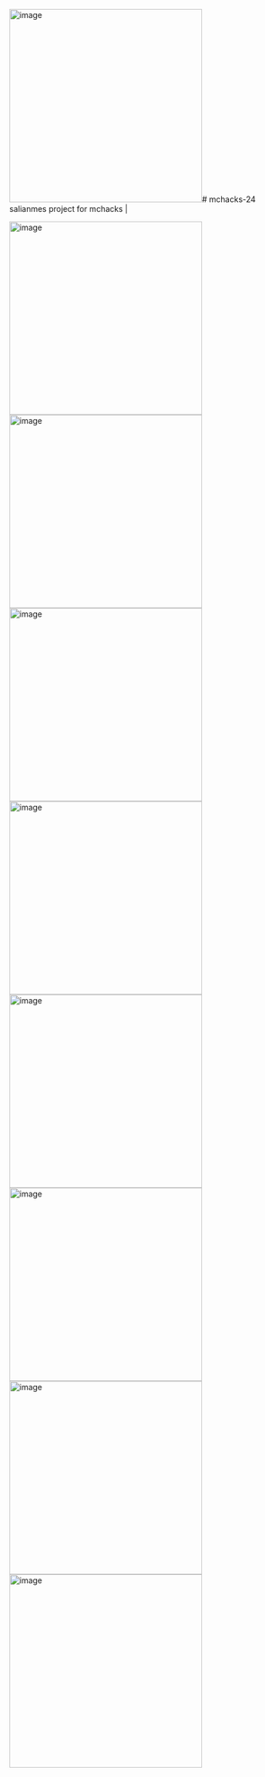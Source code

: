 <img width="343" alt="image" src="https://github.com/fathisahar/mchacks-24/assets/63174744/11898f64-7947-413c-b423-4f6fb8a09713"># mchacks-24
salianmes project for mchacks
|

<img width="343" alt="image" src="https://github.com/fathisahar/mchacks-24/assets/63174744/2adb6ee3-cf61-444a-bbc7-0157857937cd">

<img width="343" alt="image" src="https://github.com/fathisahar/mchacks-24/assets/63174744/b351b020-9219-4e7e-8964-5367f823f790">

<img width="343" alt="image" src="https://github.com/fathisahar/mchacks-24/assets/63174744/0db16784-a5dc-4889-b0a2-485484702b49">

<img width="343" alt="image" src="https://github.com/fathisahar/mchacks-24/assets/63174744/1d760084-f370-41c3-a004-23c1e1b7b8f6">

<img width="343" alt="image" src="https://github.com/fathisahar/mchacks-24/assets/63174744/c5778918-1a58-4c52-9b2b-579e00bf07d7">

<img width="343" alt="image" src="https://github.com/fathisahar/mchacks-24/assets/63174744/9507a296-ec5b-42a4-81a7-514019a19d40">

<img width="343" alt="image" src="https://github.com/fathisahar/mchacks-24/assets/63174744/6a781b19-87c6-438e-8d64-82efdea1c4a9">

<img width="343" alt="image" src="https://github.com/fathisahar/mchacks-24/assets/63174744/c60b428d-4a35-4b01-b173-6fafe5268f7c">
